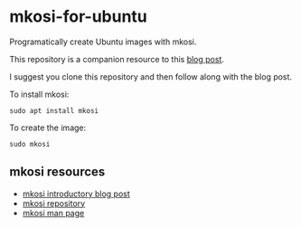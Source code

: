# mkosi-for-ubuntu

Programatically create Ubuntu images with mkosi.

This repository is a companion resource to this
[blog post](https://krystof.litomisky.com/2020/09/08/mkosi-for-ubuntu/).

I suggest you clone this repository and then follow along with the blog post.

To install mkosi:

    sudo apt install mkosi

To create the image:

    sudo mkosi

## mkosi resources
- [mkosi introductory blog post](http://0pointer.net/blog/mkosi-a-tool-for-generating-os-images.html)
- [mkosi repository](https://github.com/systemd/mkosi)
- [mkosi man page](https://github.com/systemd/mkosi/blob/master/mkosi.md)
